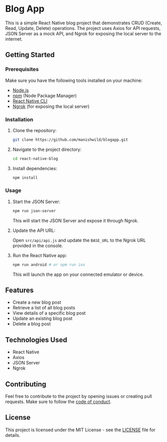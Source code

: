 # Blog App

This is a simple React Native blog project that demonstrates CRUD (Create, Read, Update, Delete) operations. The project uses Axios for API requests, JSON Server as a mock API, and Ngrok for exposing the local server to the internet.

## Getting Started

### Prerequisites

Make sure you have the following tools installed on your machine:

- [Node.js](https://nodejs.org/)
- [npm](https://www.npmjs.com/) (Node Package Manager)
- [React Native CLI](https://reactnative.dev/docs/environment-setup)
- [Ngrok](https://ngrok.com/) (for exposing the local server)

### Installation

1. Clone the repository:

    ```bash
    git clone https://github.com/manishwild/blogapp.git
    ```

2. Navigate to the project directory:

    ```bash
    cd react-native-blog
    ```

3. Install dependencies:

    ```bash
    npm install
    ```

### Usage

1. Start the JSON Server:

    ```bash
    npm run json-server
    ```

   This will start the JSON Server and expose it through Ngrok.

2. Update the API URL:

   Open `src/api/api.js` and update the `BASE_URL` to the Ngrok URL provided in the console.

3. Run the React Native app:

    ```bash
    npm run android # or npm run ios
    ```

   This will launch the app on your connected emulator or device.

## Features

- Create a new blog post
- Retrieve a list of all blog posts
- View details of a specific blog post
- Update an existing blog post
- Delete a blog post

## Technologies Used

- React Native
- Axios
- JSON Server
- Ngrok

## Contributing

Feel free to contribute to the project by opening issues or creating pull requests. Make sure to follow the [code of conduct](CODE_OF_CONDUCT.md).

## License

This project is licensed under the MIT License - see the [LICENSE](LICENSE) file for details.

